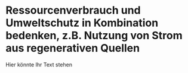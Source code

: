 # Ressourcenverbrauch und Umweltschutz in Kombination bedenken, z.B. Nutzung von Strom aus regenerativen Quellen

Hier könnte Ihr Text stehen